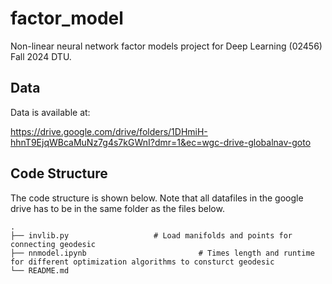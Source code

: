 # factor_model
Non-linear neural network factor models project for Deep Learning (02456) Fall 2024 DTU.

## Data

Data is available at:

https://drive.google.com/drive/folders/1DHmiH-hhnT9EjqWBcaMuNz7g4s7kGWnI?dmr=1&ec=wgc-drive-globalnav-goto

## Code Structure

The code structure is shown below. Note that all datafiles in the google drive has to be in the same folder as the files below.

    .
    ├── invlib.py                   # Load manifolds and points for connecting geodesic
    ├── nnmodel.ipynb                         # Times length and runtime for different optimization algorithms to consturct geodesic
    └── README.md
